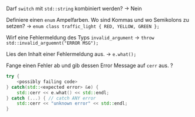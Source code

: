 Darf `switch` mit `std::string` kombiniert werden? -> Nein
<!--SR:!2024-07-19,4,270-->
Definiere einen `enum` Ampelfarben. Wo sind Kommas und wo Semikolons zu setzen? -> `enum class traffic_light { RED, YELLOW, GREEN };`
<!--SR:!2024-07-19,4,270-->
Wirf eine Fehlermeldung des Typs `invalid_argument` -> `throw std::invalid_arguemnt("ERROR MSG");`
<!--SR:!2024-07-19,4,274-->
Lies den Inhalt einer Fehlermeldung aus. -> `e.what();`
<!--SR:!2024-07-19,4,274-->
Fange einen Fehler ab und gib dessen Error Message auf `cerr` aus.
?
```cpp
try {
	<possibly failing code>
} catch(std::<expected error> &e) {
	std::cerr << e.what() << std::endl;
} catch (...) { // catch ANY error
	std::cerr << "unknown error" << std::endl;
}
```


<!--SR:!2024-07-20,4,279-->

<!--SR:!2024-07-19,4,274-->